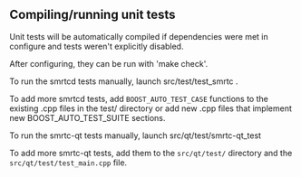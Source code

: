 Compiling/running unit tests
------------------------------------

Unit tests will be automatically compiled if dependencies were met in configure
and tests weren't explicitly disabled.

After configuring, they can be run with 'make check'.

To run the smrtcd tests manually, launch src/test/test_smrtc .

To add more smrtcd tests, add `BOOST_AUTO_TEST_CASE` functions to the existing
.cpp files in the test/ directory or add new .cpp files that
implement new BOOST_AUTO_TEST_SUITE sections.

To run the smrtc-qt tests manually, launch src/qt/test/smrtc-qt_test

To add more smrtc-qt tests, add them to the `src/qt/test/` directory and
the `src/qt/test/test_main.cpp` file.
